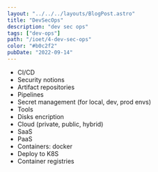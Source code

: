 ```yaml
---
layout: "../../../layouts/BlogPost.astro"
title: "DevSecOps"
description: "dev sec ops"
tags: ["dev-ops"]
path: "/ioet/4-dev-sec-ops"
color: "#b0c2f2"
pubDate: "2022-09-14"
---
```


- CI/CD
- Security notions
- Artifact repositories
- Pipelines
- Secret management (for local, dev, prod envs)
- Tools
- Disks encription
- Cloud (private, public, hybrid)
- SaaS
- PaaS
- Containers: docker
- Deploy to K8S
- Container registries
